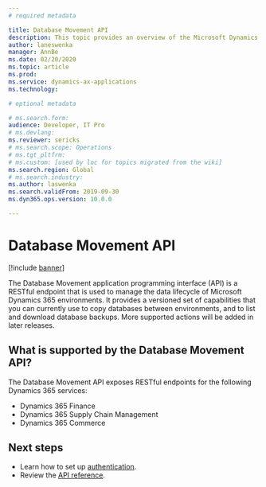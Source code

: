 ```yaml
---
# required metadata

title: Database Movement API
description: This topic provides an overview of the Microsoft Dynamics Lifecycle Services (LCS) Database Movement application programming interface (API).
author: laneswenka
manager: AnnBe
ms.date: 02/20/2020
ms.topic: article
ms.prod: 
ms.service: dynamics-ax-applications
ms.technology: 

# optional metadata

# ms.search.form: 
audience: Developer, IT Pro
# ms.devlang: 
ms.reviewer: sericks
# ms.search.scope: Operations
# ms.tgt_pltfrm: 
# ms.custom: [used by loc for topics migrated from the wiki]
ms.search.region: Global
# ms.search.industry: 
ms.author: laswenka
ms.search.validFrom: 2019-09-30
ms.dyn365.ops.version: 10.0.0

---
```


# Database Movement API

[!include [banner](../../includes/banner.md)]

The Database Movement application programming interface (API) is a RESTful endpoint that is used to manage the data lifecycle of Microsoft Dynamics 365 environments. It provides a versioned set of capabilities that you can currently use to copy databases between environments, and to list and download database backups. More supported actions will be added in later releases.

## What is supported by the Database Movement API?

The Database Movement API exposes RESTful endpoints for the following Dynamics 365 services:

* Dynamics 365 Finance
* Dynamics 365 Supply Chain Management
* Dynamics 365 Commerce

## Next steps

* Learn how to set up [authentication](dbmovement-api-authentication.md).
* Review the [API reference](./v1/dbmovement-api-v1-overview.md).
